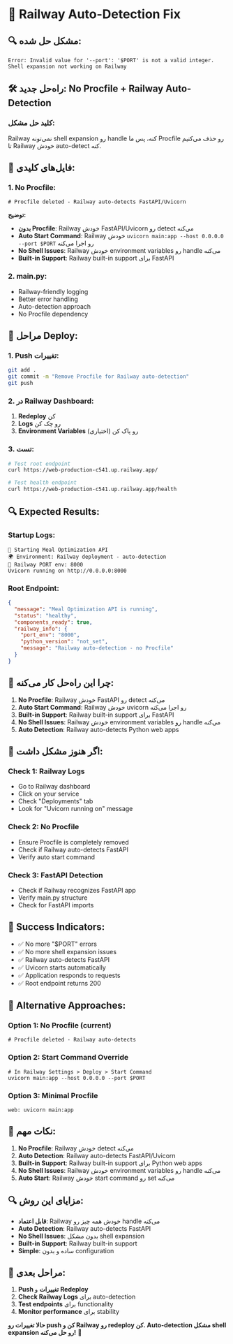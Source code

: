 # 🚀 Railway Auto-Detection Fix

## 🔍 **مشکل حل شده:**
```
Error: Invalid value for '--port': '$PORT' is not a valid integer.
Shell expansion not working on Railway
```

## 🛠️ **راه‌حل جدید: No Procfile + Railway Auto-Detection**

### **کلید حل مشکل:**
Railway نمی‌تونه shell expansion رو handle کنه، پس ما Procfile رو حذف می‌کنیم تا Railway خودش auto-detect کنه.

## 📁 **فایل‌های کلیدی:**

### **1. No Procfile:**
```
# Procfile deleted - Railway auto-detects FastAPI/Uvicorn
```

**توضیح:**
- **بدون Procfile**: Railway خودش FastAPI/Uvicorn رو detect می‌کنه
- **Auto Start Command**: Railway خودش `uvicorn main:app --host 0.0.0.0 --port $PORT` رو اجرا می‌کنه
- **No Shell Issues**: Railway خودش environment variables رو handle می‌کنه
- **Built-in Support**: Railway built-in support برای FastAPI

### **2. main.py:**
- Railway-friendly logging
- Better error handling
- Auto-detection approach
- No Procfile dependency

## 🚀 **مراحل Deploy:**

### **1. Push تغییرات:**
```bash
git add .
git commit -m "Remove Procfile for Railway auto-detection"
git push
```

### **2. در Railway Dashboard:**
1. **Redeploy** کن
2. **Logs** رو چک کن
3. **Environment Variables** رو پاک کن (اختیاری)

### **3. تست:**
```bash
# Test root endpoint
curl https://web-production-c541.up.railway.app/

# Test health endpoint
curl https://web-production-c541.up.railway.app/health
```

## 🔍 **Expected Results:**

### **Startup Logs:**
```
🚀 Starting Meal Optimization API
🌍 Environment: Railway deployment - auto-detection
🔧 Railway PORT env: 8000
Uvicorn running on http://0.0.0.0:8000
```

### **Root Endpoint:**
```json
{
  "message": "Meal Optimization API is running",
  "status": "healthy",
  "components_ready": true,
  "railway_info": {
    "port_env": "8000",
    "python_version": "not_set",
    "message": "Railway auto-detection - no Procfile"
  }
}
```

## 🔧 **چرا این راه‌حل کار می‌کنه:**

1. **No Procfile**: Railway خودش FastAPI رو detect می‌کنه
2. **Auto Start Command**: Railway خودش uvicorn رو اجرا می‌کنه
3. **Built-in Support**: Railway built-in support برای FastAPI
4. **No Shell Issues**: Railway خودش environment variables رو handle می‌کنه
5. **Auto Detection**: Railway auto-detects Python web apps

## 🚨 **اگر هنوز مشکل داشت:**

### **Check 1: Railway Logs**
- Go to Railway dashboard
- Click on your service
- Check "Deployments" tab
- Look for "Uvicorn running on" message

### **Check 2: No Procfile**
- Ensure Procfile is completely removed
- Check if Railway auto-detects FastAPI
- Verify auto start command

### **Check 3: FastAPI Detection**
- Check if Railway recognizes FastAPI app
- Verify main.py structure
- Check for FastAPI imports

## 📝 **Success Indicators:**
- ✅ No more "$PORT" errors
- ✅ No more shell expansion issues
- ✅ Railway auto-detects FastAPI
- ✅ Uvicorn starts automatically
- ✅ Application responds to requests
- ✅ Root endpoint returns 200

## 🔧 **Alternative Approaches:**

### **Option 1: No Procfile (current)**
```
# Procfile deleted - Railway auto-detects
```

### **Option 2: Start Command Override**
```
# In Railway Settings > Deploy > Start Command
uvicorn main:app --host 0.0.0.0 --port $PORT
```

### **Option 3: Minimal Procfile**
```
web: uvicorn main:app
```

## 🎯 **نکات مهم:**
1. **No Procfile**: Railway خودش detect می‌کنه
2. **Auto Detection**: Railway auto-detects FastAPI/Uvicorn
3. **Built-in Support**: Railway built-in support برای Python web apps
4. **No Shell Issues**: Railway خودش environment variables رو handle می‌کنه
5. **Auto Start**: Railway خودش start command رو set می‌کنه

## 🔍 **مزایای این روش:**

- **قابل اعتماد**: Railway خودش همه چیز رو handle می‌کنه
- **Auto Detection**: Railway auto-detects FastAPI
- **No Shell Issues**: بدون مشکل shell expansion
- **Built-in Support**: Railway built-in support
- **Simple**: ساده و بدون configuration

## 🚀 **مراحل بعدی:**

1. **Push تغییرات** و **Redeploy**
2. **Check Railway Logs** برای auto-detection
3. **Test endpoints** برای functionality
4. **Monitor performance** برای stability

**حالا تغییرات رو push کن و Railway رو redeploy کن. Auto-detection مشکل shell expansion رو حل می‌کنه!** 🚀
